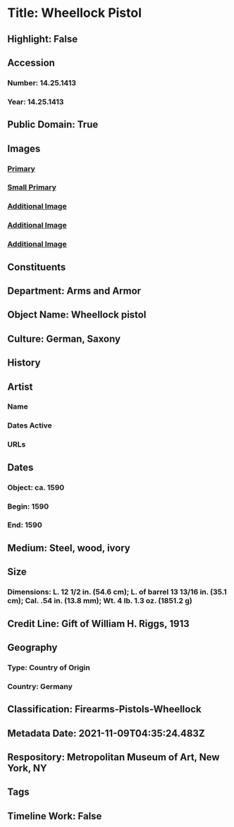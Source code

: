 # Title: Wheellock Pistol
## Highlight: False
## Accession
### Number: 14.25.1413
### Year: 14.25.1413
## Public Domain: True
## Images
### [Primary](https://images.metmuseum.org/CRDImages/aa/original/LC-14_25_1413-008.jpg)
### [Small Primary](https://images.metmuseum.org/CRDImages/aa/web-large/LC-14_25_1413-008.jpg)
### [Additional Image](https://images.metmuseum.org/CRDImages/aa/original/LC-14_25_1413-009.jpg)
### [Additional Image](https://images.metmuseum.org/CRDImages/aa/original/LC-14_25_1413-010.jpg)
### [Additional Image](https://images.metmuseum.org/CRDImages/aa/original/LC-14_25_1413-005.jpg)
## Constituents
## Department: Arms and Armor
## Object Name: Wheellock pistol
## Culture: German, Saxony
## History
## Artist
### Name
### Dates Active
### URLs
## Dates
### Object: ca. 1590
### Begin: 1590
### End: 1590
## Medium: Steel, wood, ivory
## Size
### Dimensions: L. 12 1/2 in. (54.6 cm); L. of barrel 13 13/16 in. (35.1 cm); Cal. .54 in. (13.8 mm); Wt. 4 lb. 1.3 oz. (1851.2 g)
## Credit Line: Gift of William H. Riggs, 1913
## Geography
### Type: Country of Origin
### Country: Germany
## Classification: Firearms-Pistols-Wheellock
## Metadata Date: 2021-11-09T04:35:24.483Z
## Respository: Metropolitan Museum of Art, New York, NY
## Tags
## Timeline Work: False